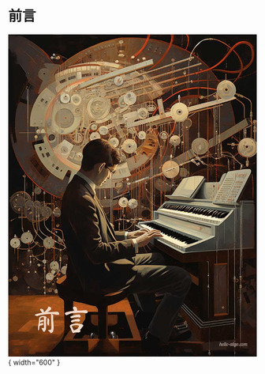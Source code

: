 # 前言

<div class="center-table" markdown>

![前言](../assets/covers/chapter_preface.jpg){ width="600" }

</div>
